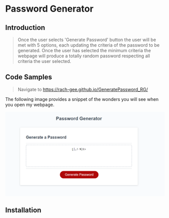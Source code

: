 # Password Generator 

## Introduction

> Once the user selects 'Generate Password' button the user will be met with 5 options, each updating the criteria of the password to be generated. Once the user has selected the minimum criteria the webpage will produce a totally random password respecting all criteria the user selected. 

## Code Samples

> Navigate to https://rach-gee.github.io/GeneratePassword_RG/

The following image provides a snippet of the wonders you will see when you open my webpage. 


<img src=".\assets\Image\Preview.PNG" alt="Preview of the webpage"/>


## Installation

